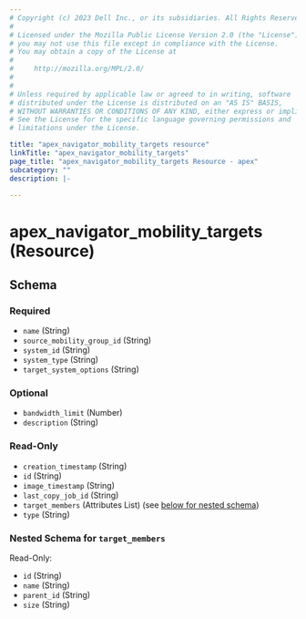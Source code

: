 ```yaml
---
# Copyright (c) 2023 Dell Inc., or its subsidiaries. All Rights Reserved.
# 
# Licensed under the Mozilla Public License Version 2.0 (the "License");
# you may not use this file except in compliance with the License.
# You may obtain a copy of the License at
# 
#     http://mozilla.org/MPL/2.0/
# 
# 
# Unless required by applicable law or agreed to in writing, software
# distributed under the License is distributed on an "AS IS" BASIS,
# WITHOUT WARRANTIES OR CONDITIONS OF ANY KIND, either express or implied.
# See the License for the specific language governing permissions and
# limitations under the License.

title: "apex_navigator_mobility_targets resource"
linkTitle: "apex_navigator_mobility_targets"
page_title: "apex_navigator_mobility_targets Resource - apex"
subcategory: ""
description: |-
  
---
```


# apex_navigator_mobility_targets (Resource)





<!-- schema generated by tfplugindocs -->
## Schema

### Required

- `name` (String)
- `source_mobility_group_id` (String)
- `system_id` (String)
- `system_type` (String)
- `target_system_options` (String)

### Optional

- `bandwidth_limit` (Number)
- `description` (String)

### Read-Only

- `creation_timestamp` (String)
- `id` (String)
- `image_timestamp` (String)
- `last_copy_job_id` (String)
- `target_members` (Attributes List) (see [below for nested schema](#nestedatt--target_members))
- `type` (String)

<a id="nestedatt--target_members"></a>
### Nested Schema for `target_members`

Read-Only:

- `id` (String)
- `name` (String)
- `parent_id` (String)
- `size` (String)
